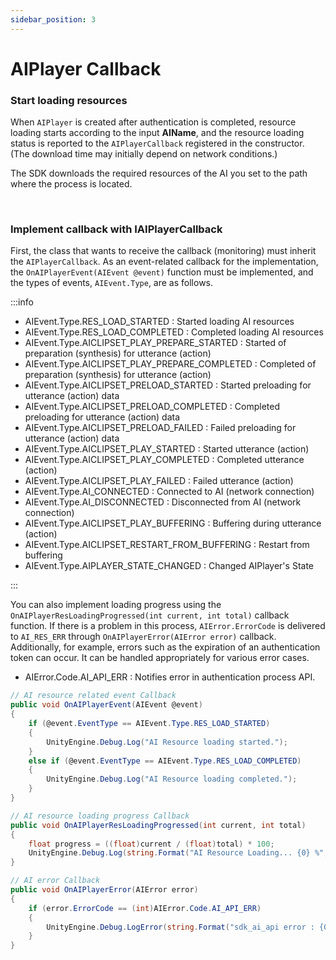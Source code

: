 ```yaml
---
sidebar_position: 3
---
```


# AIPlayer Callback

### Start loading resources 

When `AIPlayer` is created after authentication is completed, resource loading starts according to the input **AIName**, and the resource loading status is reported to the `AIPlayerCallback` registered in the constructor. (The download time may initially depend on network conditions.)

The SDK downloads the required resources of the AI you set to the path where the process is located.

<br/>

### Implement callback with IAIPlayerCallback

First, the class that wants to receive the callback (monitoring) must inherit the `AIPlayerCallback`. As an event-related callback for the implementation, the `OnAIPlayerEvent(AIEvent @event)` function must be implemented, and the types of events, `AIEvent.Type`, are as follows.

:::info

- AIEvent.Type.RES_LOAD_STARTED : Started loading AI resources
- AIEvent.Type.RES_LOAD_COMPLETED : Completed loading AI resources
- AIEvent.Type.AICLIPSET_PLAY_PREPARE_STARTED : Started of preparation (synthesis) for utterance (action)
- AIEvent.Type.AICLIPSET_PLAY_PREPARE_COMPLETED : Completed of preparation (synthesis) for utterance (action)
- AIEvent.Type.AICLIPSET_PRELOAD_STARTED : Started preloading for utterance (action) data
- AIEvent.Type.AICLIPSET_PRELOAD_COMPLETED : Completed preloading for utterance (action) data
- AIEvent.Type.AICLIPSET_PRELOAD_FAILED : Failed preloading for utterance (action) data
- AIEvent.Type.AICLIPSET_PLAY_STARTED : Started utterance (action)
- AIEvent.Type.AICLIPSET_PLAY_COMPLETED : Completed utterance (action)
- AIEvent.Type.AICLIPSET_PLAY_FAILED : Failed utterance (action)
- AIEvent.Type.AI_CONNECTED : Connected to AI (network connection)
- AIEvent.Type.AI_DISCONNECTED : Disconnected from AI (network connection)
- AIEvent.Type.AICLIPSET_PLAY_BUFFERING : Buffering during utterance (action)
- AIEvent.Type.AICLIPSET_RESTART_FROM_BUFFERING : Restart from buffering
- AIEvent.Type.AIPLAYER_STATE_CHANGED : Changed AIPlayer's State

:::

You can also implement loading progress using the `OnAIPlayerResLoadingProgressed(int current, int total)` callback function. If there is a problem in this process, `AIError.ErrorCode` is delivered to `AI_RES_ERR` through `OnAIPlayerError(AIError error)` callback. Additionally, for example, errors such as the expiration of an authentication token can occur. It can be handled appropriately for various error cases.

- AIError.Code.AI_API_ERR : Notifies error in authentication process API.

```csharp
// AI resource related event Callback
public void OnAIPlayerEvent(AIEvent @event)
{
    if (@event.EventType == AIEvent.Type.RES_LOAD_STARTED)
    {
        UnityEngine.Debug.Log("AI Resource loading started.");
    }
    else if (@event.EventType == AIEvent.Type.RES_LOAD_COMPLETED)
    {
        UnityEngine.Debug.Log("AI Resource loading completed.");
    }
}

// AI resource loading progress Callback
public void OnAIPlayerResLoadingProgressed(int current, int total)
{
    float progress = ((float)current / (float)total) * 100;
    UnityEngine.Debug.Log(string.Format("AI Resource Loading... {0} %", (int)progress));
}

// AI error Callback
public void OnAIPlayerError(AIError error)
{
    if (error.ErrorCode == (int)AIError.Code.AI_API_ERR)
    {
        UnityEngine.Debug.LogError(string.Format("sdk_ai_api error : {0}", error.ToString()));          
    }
}
```
